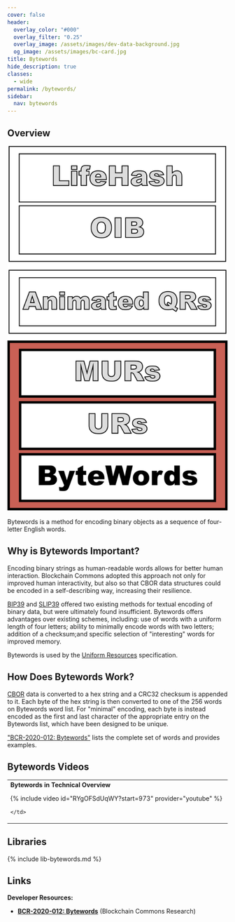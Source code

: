 ```yaml
---
cover: false
header:
  overlay_color: "#000"
  overlay_filter: "0.25"
  overlay_image: /assets/images/dev-data-background.jpg
  og_image: /assets/images/bc-card.jpg
title: Bytewords
hide_description: true
classes:
  - wide
permalink: /bytewords/
sidebar:
  nav: bytewords
---
```


## Overview

![](/assets/images/bc-stack-ux-bytewords.png)

Bytewords is a method for encoding binary objects as a sequence of
four-letter English words.

## Why is Bytewords Important?

Encoding binary strings as human-readable words allows for better
human interaction. Blockchain Commons adopted this approach not only
for improved human interactivity, but also so that CBOR data
structures could be encoded in a self-describing way, increasing their
resilience.

[BIP39](https://github.com/bitcoin/bips/blob/master/bip-0039.mediawiki)
and
[SLIP39](https://github.com/satoshilabs/slips/blob/master/slip-0039.md)
offered two existing methods for textual encoding of binary data, but
were ultimately found insufficient. Bytewords offers advantages over
existing schemes, including: use of words with a uniform length of
four letters; ability to minimally encode words with two letters;
addition of a checksum;and specific selection of "interesting" words
for improved memory.

Bytewords is used by the [Uniform Resources](/ur/) specification.

## How Does Bytewords Work?

[CBOR](/dcbor/) data is converted to a hex string and a CRC32 checksum
is appended to it. Each byte of the hex string is then converted to
one of the 256 words on Bytewords word list. For "minimal" encoding,
each byte is instead encoded as the first and last character of the
appropriate entry on the Bytewords list, which have been designed to
be unique.

["BCR-2020-012:
Bytewords"](https://github.com/BlockchainCommons/Research/blob/master/papers/bcr-2020-012-bytewords.md)
lists the complete set of words and provides examples.

## Bytewords Videos


<table width="100%">
  <tr>
    <td width="640px">
      <b>Bytewords in Technical Overview</b>

{% include video id="RYgOFSdUqWY?start=973" provider="youtube" %}

    </td>
  </tr>
</table>

## Libraries

{% include lib-bytewords.md %}

## Links

**Developer Resources:**

* [**BCR-2020-012:
Bytewords**](https://github.com/BlockchainCommons/Research/blob/master/papers/bcr-2020-012-bytewords.md) (Blockchain Commons Research)

